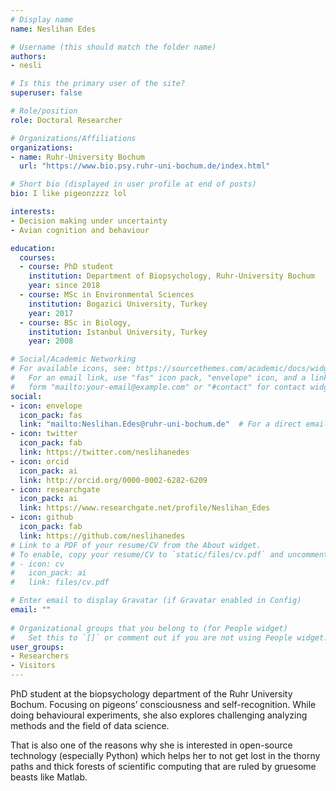 ```yaml
---
# Display name
name: Neslihan Edes

# Username (this should match the folder name)
authors:
- nesli

# Is this the primary user of the site?
superuser: false

# Role/position
role: Doctoral Researcher

# Organizations/Affiliations
organizations:
- name: Ruhr-University Bochum
  url: "https://www.bio.psy.ruhr-uni-bochum.de/index.html"

# Short bio (displayed in user profile at end of posts)
bio: I like pigeonzzzz lol 

interests:
- Decision making under uncertainty
- Avian cognition and behaviour

education:
  courses:
  - course: PhD student
    institution: Department of Biopsychology, Ruhr-University Bochum
    year: since 2018
  - course: MSc in Environmental Sciences
    institution: Bogazici University, Turkey
    year: 2017
  - course: BSc in Biology, 
    institution: Istanbul University, Turkey
    year: 2008

# Social/Academic Networking
# For available icons, see: https://sourcethemes.com/academic/docs/widgets/#icons
#   For an email link, use "fas" icon pack, "envelope" icon, and a link in the
#   form "mailto:your-email@example.com" or "#contact" for contact widget.
social:
- icon: envelope
  icon_pack: fas
  link: "mailto:Neslihan.Edes@ruhr-uni-bochum.de"  # For a direct email link, use "mailto:test@example.org".
- icon: twitter
  icon_pack: fab
  link: https://twitter.com/neslihanedes
- icon: orcid
  icon_pack: ai
  link: http://orcid.org/0000-0002-6282-6209
- icon: researchgate
  icon_pack: ai
  link: https://www.researchgate.net/profile/Neslihan_Edes
- icon: github
  icon_pack: fab
  link: https://github.com/neslihanedes
# Link to a PDF of your resume/CV from the About widget.
# To enable, copy your resume/CV to `static/files/cv.pdf` and uncomment the lines below.  
# - icon: cv
#   icon_pack: ai
#   link: files/cv.pdf

# Enter email to display Gravatar (if Gravatar enabled in Config)
email: ""
  
# Organizational groups that you belong to (for People widget)
#   Set this to `[]` or comment out if you are not using People widget.  
user_groups:
- Researchers
- Visitors
---
```


PhD student at the biopsychology department of the Ruhr University Bochum. Focusing on pigeons’ consciousness and self-recognition. While doing behavioural experiments, she also explores challenging analyzing methods and the field of data science. 

That is also one of the reasons why she is interested in open-source technology (especially Python) which helps her to not get lost in the thorny paths and thick forests of scientific computing that are ruled by gruesome beasts like Matlab.
